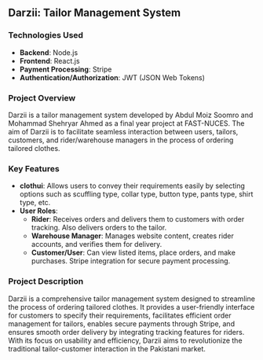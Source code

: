 ## Darzii: Tailor Management System

### Technologies Used
- **Backend**: Node.js
- **Frontend**: React.js
- **Payment Processing**: Stripe
- **Authentication/Authorization**: JWT (JSON Web Tokens)

### Project Overview
Darzii is a tailor management system developed by Abdul Moiz Soomro and Mohammad Shehryar Ahmed as a final year project at FAST-NUCES. The aim of Darzii is to facilitate seamless interaction between users, tailors, customers, and rider/warehouse managers in the process of ordering tailored clothes.

### Key Features
- **clothui**: Allows users to convey their requirements easily by selecting options such as scuffling type, collar type, button type, pants type, shirt type, etc.
- **User Roles**:
  - **Rider**: Receives orders and delivers them to customers with order tracking. Also delivers orders to the tailor.
  - **Warehouse Manager**: Manages website content, creates rider accounts, and verifies them for delivery.
  - **Customer/User**: Can view listed items, place orders, and make purchases. Stripe integration for secure payment processing.

### Project Description
Darzii is a comprehensive tailor management system designed to streamline the process of ordering tailored clothes. It provides a user-friendly interface for customers to specify their requirements, facilitates efficient order management for tailors, enables secure payments through Stripe, and ensures smooth order delivery by integrating tracking features for riders. With its focus on usability and efficiency, Darzii aims to revolutionize the traditional tailor-customer interaction in the Pakistani market.
